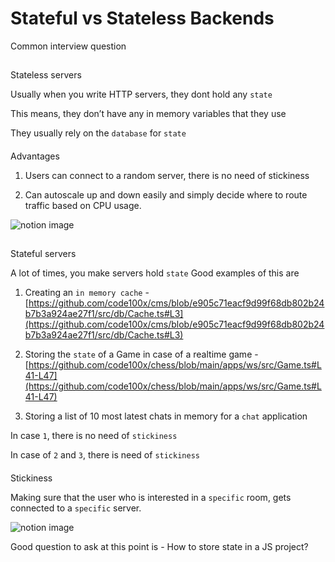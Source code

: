 # Stateful vs Stateless Backends

Common interview question

## 

[](#6a5020553f7947dca4cc10c1ce0d61be "Stateless servers")Stateless servers

Usually when you write HTTP servers, they dont hold any `state`

This means, they don’t have any in memory variables that they use

They usually rely on the `database` for `state`

#### 

[](#4236f93021924c13868d8603fabc8f49 "Advantages")Advantages

1.  Users can connect to a random server, there is no need of stickiness

2.  Can autoscale up and down easily and simply decide where to route traffic based on CPU usage.

![notion image](https://www.notion.so/image/https%3A%2F%2Fprod-files-secure.s3.us-west-2.amazonaws.com%2F085e8ad8-528e-47d7-8922-a23dc4016453%2Feba0b213-7fb0-4eb8-bc88-acd1542ca0ef%2FScreenshot_2024-04-21_at_4.17.50_PM.png?table=block&id=9ad4aeed-b780-4fe9-8ae3-742e03add2b4&cache=v2)

## 

[](#c3533eb4f88f45b5af99017c0ad7b9e0 "Stateful servers")Stateful servers

A lot of times, you make servers hold `state` Good examples of this are

1.  Creating an `in memory cache` - [https://github.com/code100x/cms/blob/e905c71eacf9d99f68db802b24b7b3a924ae27f1/src/db/Cache.ts#L3](https://github.com/code100x/cms/blob/e905c71eacf9d99f68db802b24b7b3a924ae27f1/src/db/Cache.ts#L3)

2.  Storing the `state` of a Game in case of a realtime game - [https://github.com/code100x/chess/blob/main/apps/ws/src/Game.ts#L41-L47](https://github.com/code100x/chess/blob/main/apps/ws/src/Game.ts#L41-L47)

3.  Storing a list of 10 most latest chats in memory for a `chat` application

In case `1`, there is no need of `stickiness`

In case of `2` and `3`, there is need of `stickiness`

#### 

[](#fcec1476f59c43988a187a6039e16f9a "Stickiness")Stickiness

Making sure that the user who is interested in a `specific` room, gets connected to a `specific` server.

![notion image](https://www.notion.so/image/https%3A%2F%2Fprod-files-secure.s3.us-west-2.amazonaws.com%2F085e8ad8-528e-47d7-8922-a23dc4016453%2Feee8417d-18e0-4f07-ad52-59605fc5c182%2FScreenshot_2024-04-21_at_4.41.59_PM.png?table=block&id=9afa1fd2-29e8-45bd-8614-ec7a7e3268ef&cache=v2)

Good question to ask at this point is - How to store state in a JS project?